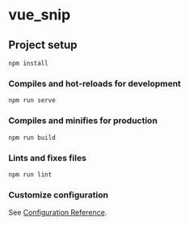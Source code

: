 # vue_snip

## Project setup

``` npm install ```

### Compiles and hot-reloads for development

``` npm run serve ```

### Compiles and minifies for production

``` npm run build ```

### Lints and fixes files

``` npm run lint ```

### Customize configuration

See [Configuration Reference](https://cli.vuejs.org/config/).
